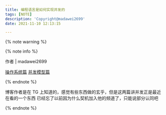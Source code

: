 ```yaml
---
title: 编程语言是如何实现并发的
tags: [NOTE]
description: 'Copyright@madawei2699'
date: 2021-11-10 12:13:15

---
```


{% note warning %}

{% note info %}

作者 | madawei2699

[操作系统篇](https://www.bmpi.dev/dev/deep-in-program-language/how-to-implement-concurrency/os-scheduling/)
[并发模型篇](https://www.bmpi.dev/dev/deep-in-program-language/how-to-implement-concurrency/concurrency-model/)

{% endnote %}

博客作者是在 TG 上知道的，感觉有些东西做的玄乎，但是这两篇讲并发正是最近在看的一个东西
已经忘了以前因为什么契机加入他的频道了，只能说部分认同吧

{% endnote %}
